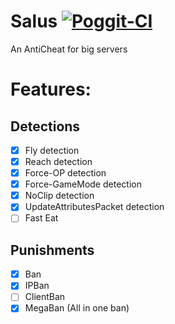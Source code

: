 # Salus [![Poggit-CI](https://poggit.pmmp.io/ci.shield/Driesboy/AntiCheat)](https://poggit.pmmp.io/ci/Driesboy/AntiCheat)

An AntiCheat for big servers

# Features:

## Detections
- [x] Fly detection
- [x] Reach detection
- [x] Force-OP detection
- [x] Force-GameMode detection
- [x] NoClip detection
- [x] UpdateAttributesPacket detection
- [ ] Fast Eat

## Punishments   
- [x] Ban
- [x] IPBan
- [ ] ClientBan
- [x] MegaBan  (All in one ban)
